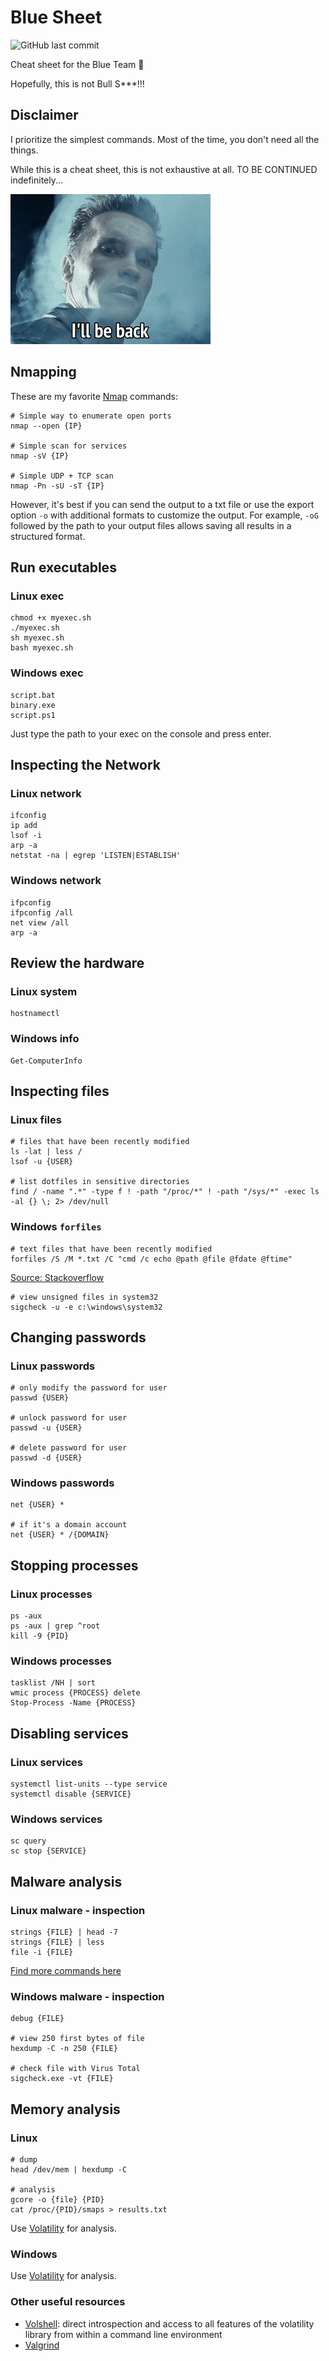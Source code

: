 # Blue Sheet

![GitHub last commit](https://img.shields.io/github/last-commit/jmau111-org/blue_sheet?label=last%20update%3A)

Cheat sheet for the Blue Team 🧢

Hopefully, this is not Bull S***!!!

## Disclaimer

I prioritize the simplest commands. Most of the time, you don't need all the things.

While this is a cheat sheet, this is not exhaustive at all. TO BE CONTINUED indefinitely...

![](beback.gif)

## Nmapping

These are my favorite [Nmap](https://nmap.org/) commands:

```
# Simple way to enumerate open ports
nmap --open {IP}

# Simple scan for services
nmap -sV {IP}

# Simple UDP + TCP scan
nmap -Pn -sU -sT {IP}
```

However, it's best if you can send the output to a txt file or use the export option `-o` with additional formats to customize the output. For example, `-oG` followed by the path to your output files allows saving all results in a structured format.

## Run executables

### Linux exec

```
chmod +x myexec.sh
./myexec.sh
sh myexec.sh
bash myexec.sh
```

### Windows exec

```
script.bat
binary.exe
script.ps1
```

Just type the path to your exec on the console and press enter.

## Inspecting the Network

### Linux network

```
ifconfig
ip add
lsof -i
arp -a
netstat -na | egrep 'LISTEN|ESTABLISH'
```

### Windows network

```
ifpconfig
ifpconfig /all
net view /all
arp -a 
```

## Review the hardware

### Linux system

```
hostnamectl
```

### Windows info

```
Get-ComputerInfo
```

## Inspecting files

### Linux files

```
# files that have been recently modified
ls -lat | less /
lsof -u {USER}

# list dotfiles in sensitive directories
find / -name ".*" -type f ! -path "/proc/*" ! -path "/sys/*" -exec ls -al {} \; 2> /dev/null
```

### Windows `forfiles`

```
# text files that have been recently modified
forfiles /S /M *.txt /C "cmd /c echo @path @file @fdate @ftime"
```

[Source: Stackoverflow](https://stackoverflow.com/a/30321221)

```
# view unsigned files in system32
sigcheck -u -e c:\windows\system32
```

## Changing passwords

### Linux passwords

```
# only modify the password for user
passwd {USER}

# unlock password for user
passwd -u {USER}

# delete password for user
passwd -d {USER}
```

### Windows passwords

```
net {USER} *

# if it's a domain account
net {USER} * /{DOMAIN}
```

## Stopping processes

### Linux processes

```
ps -aux
ps -aux | grep ^root
kill -9 {PID}
```

### Windows processes

```
tasklist /NH | sort
wmic process {PROCESS} delete
Stop-Process -Name {PROCESS}
```

## Disabling services

### Linux services

```
systemctl list-units --type service
systemctl disable {SERVICE}
```

### Windows services

```
sc query
sc stop {SERVICE}
```

## Malware analysis

### Linux malware - inspection

```
strings {FILE} | head -7
strings {FILE} | less
file -i {FILE}
```

[Find more commands here](https://raw.githubusercontent.com/jmau111-org/checkmyfile/main/checkmyfile)

### Windows malware - inspection

```
debug {FILE}

# view 250 first bytes of file
hexdump -C -n 250 {FILE}

# check file with Virus Total
sigcheck.exe -vt {FILE}
```

## Memory analysis

### Linux

```
# dump
head /dev/mem | hexdump -C

# analysis
gcore -o {file} {PID}
cat /proc/{PID}/smaps > results.txt
```

Use [Volatility](https://volatility3.readthedocs.io) for analysis.

### Windows

Use [Volatility](https://volatility3.readthedocs.io) for analysis.

### Other useful resources

* [Volshell](https://volatility3.readthedocs.io/en/latest/volshell.html): direct introspection and access to all features of the volatility library from within a command line environment
* [Valgrind](https://valgrind.org/)
